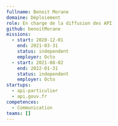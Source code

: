 ```yaml
---
fullname: Benoit Morane
domaine: Déploiement
role: En charge de la diffusion des API
github: benoitMorane
missions:
  - start: 2020-12-01
    end: 2021-03-31
    status: independent
    employer: Octo
  - start: 2021-08-02
    end: 2022-01-31
    status: independent
    employer: Octo
startups:
  - api-particulier
  - api.gouv.fr
competences:
  - Communication
teams: []
---
```

